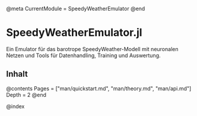 @meta
CurrentModule = SpeedyWeatherEmulator
@end

# SpeedyWeatherEmulator.jl

Ein Emulator für das barotrope SpeedyWeather-Modell mit neuronalen Netzen und Tools für Datenhandling, Training und Auswertung.

## Inhalt

@contents
Pages = ["man/quickstart.md", "man/theory.md", "man/api.md"]
Depth = 2
@end

@index
